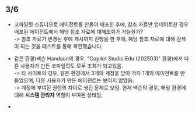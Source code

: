 ## 3/6

- 코파일럿 스튜디오로 에이전트를 만들어 배포한 후에, 참조 자료만 업데이트한 경우 배포된 에이전트에서 해당 참조 자료에 대해조회가 가능한가?<br>
    -> 참조 자료가 변경된 후에 게시까지 진행을 한 후에, 해당 참조 자료에 대해 검색이 되는 것을 테스트를 통해 확인했습니다.

- 같은 환경(넥슨 Handson의 경우, "Copilot Studio Edu (202503)" 환경)에서 다른 사용자가 만든 코파일럿도 모두 조회가 되고있음.  <br>
    -> 타 사이트의 경우, 같은 환경에서 3개의 계정을 받아 각자 1개의 에이전트를 만들었으며, 다른 사용자가 만든 에이전트는 보이지 않았음.<br>
    -> 계정에 부여된 권한의 차이로 생긴 문제로 보임. 현재 넥슨의 경우, 해당 환경에 대해 **시스템 관리자** 역할이 부여된 상태임.

- 
